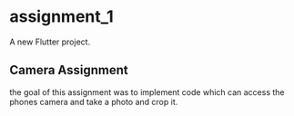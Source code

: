 # assignment_1

A new Flutter project.

## Camera Assignment

the goal of this assignment was to implement code which can access the phones camera and take a photo and crop it. 
